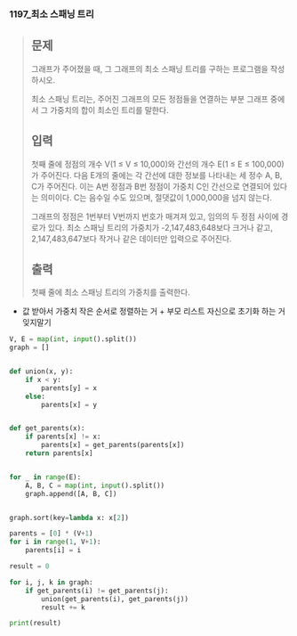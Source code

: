 ### 1197_최소 스패닝 트리

> ## 문제
>
> 그래프가 주어졌을 때, 그 그래프의 최소 스패닝 트리를 구하는 프로그램을 작성하시오.
>
> 최소 스패닝 트리는, 주어진 그래프의 모든 정점들을 연결하는 부분 그래프 중에서 그 가중치의 합이 최소인 트리를 말한다.
>
> ## 입력
>
> 첫째 줄에 정점의 개수 V(1 ≤ V ≤ 10,000)와 간선의 개수 E(1 ≤ E ≤ 100,000)가 주어진다. 다음 E개의 줄에는 각 간선에 대한 정보를 나타내는 세 정수 A, B, C가 주어진다. 이는 A번 정점과 B번 정점이 가중치 C인 간선으로 연결되어 있다는 의미이다. C는 음수일 수도 있으며, 절댓값이 1,000,000을 넘지 않는다.
>
> 그래프의 정점은 1번부터 V번까지 번호가 매겨져 있고, 임의의 두 정점 사이에 경로가 있다. 최소 스패닝 트리의 가중치가 -2,147,483,648보다 크거나 같고, 2,147,483,647보다 작거나 같은 데이터만 입력으로 주어진다.
>
> ## 출력
>
> 첫째 줄에 최소 스패닝 트리의 가중치를 출력한다.



- 값 받아서 가중치 작은 순서로 정렬하는 거 + 부모 리스트 자신으로 초기화 하는 거 잊지말기

```python
V, E = map(int, input().split())
graph = []


def union(x, y):
    if x < y:
        parents[y] = x
    else:
        parents[x] = y


def get_parents(x):
    if parents[x] != x:
        parents[x] = get_parents(parents[x])
    return parents[x]


for _ in range(E):
    A, B, C = map(int, input().split())
    graph.append([A, B, C])


graph.sort(key=lambda x: x[2])

parents = [0] * (V+1)
for i in range(1, V+1):
    parents[i] = i

result = 0

for i, j, k in graph:
    if get_parents(i) != get_parents(j):
        union(get_parents(i), get_parents(j))
        result += k

print(result)
```

